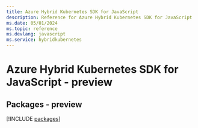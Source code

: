 ```yaml
---
title: Azure Hybrid Kubernetes SDK for JavaScript
description: Reference for Azure Hybrid Kubernetes SDK for JavaScript
ms.date: 05/01/2024
ms.topic: reference
ms.devlang: javascript
ms.service: hybridkubernetes
---
```

# Azure Hybrid Kubernetes SDK for JavaScript - preview
## Packages - preview
[!INCLUDE [packages](hybrid-kubernetes-index.md)]